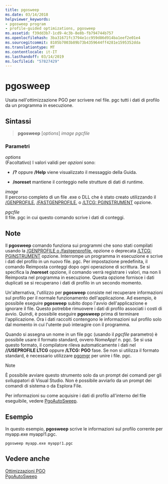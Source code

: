 ```yaml
---
title: pgosweep
ms.date: 03/14/2018
helpviewer_keywords:
- pgosweep program
- profile-guided optimizations, pgosweep
ms.assetid: f39dd3b7-1cd9-4c3b-8e8b-fb794744b757
ms.openlocfilehash: 3ba31671fc3794e1cc959d86d914ba1eef2e01e4
ms.sourcegitcommit: 8105b7003b89b73b4359644ff4281e1595352dda
ms.translationtype: MT
ms.contentlocale: it-IT
ms.lasthandoff: 03/14/2019
ms.locfileid: "57827429"
---
```

# <a name="pgosweep"></a>pgosweep

Usata nell'ottimizzazione PGO per scrivere nel file. pgc tutti i dati di profilo da un programma in esecuzione.

## <a name="syntax"></a>Sintassi

> **pgosweep** [*options*] *image* *pgcfile*

### <a name="parameters"></a>Parametri

*options*<br/>
(Facoltativo) I valori validi per *opzioni* sono:

- **/?** oppure **/Help** viene visualizzato il messaggio della Guida.

- **/noreset** mantiene il conteggio nelle strutture di dati di runtime.

*image*<br/>
Il percorso completo di un file .exe o DLL che è stato creato utilizzando il [/GENPROFILE](reference/genprofile-fastgenprofile-generate-profiling-instrumented-build.md), [/FASTGENPROFILE](reference/genprofile-fastgenprofile-generate-profiling-instrumented-build.md), o [/LTCG: PGINSTRUMENT](reference/ltcg-link-time-code-generation.md) opzione.

*pgcfile*<br/>
Il file. pgc in cui questo comando scrive i dati di conteggi.

## <a name="remarks"></a>Note

Il **pgosweep** comando funziona sui programmi che sono stati compilati usando la [/GENPROFILE o /fastgenprofile.](reference/genprofile-fastgenprofile-generate-profiling-instrumented-build.md) opzione o deprecata [/LTCG: PGINSTRUMENT](reference/ltcg-link-time-code-generation.md) opzione. Interrompe un programma in esecuzione e scrive i dati del profilo in un nuovo file. pgc. Per impostazione predefinita, il comando Reimposta conteggi dopo ogni operazione di scrittura. Se si specifica la **/noreset** opzione, il comando verrà registrare i valori, ma non li Reimposta nel programma in esecuzione. Questa opzione fornisce i dati duplicati se si recuperano i dati di profilo in un secondo momento.

Un'alternativa, l'utilizzo per **pgosweep** consiste nel recuperare informazioni sul profilo per il normale funzionamento dell'applicazione. Ad esempio, è possibile eseguire **pgosweep** subito dopo l'avvio dell'applicazione e ignorare il file. Questo potrebbe rimuovere i dati di profilo associati i costi di avvio. Quindi, è possibile eseguire **pgosweep** prima di terminare l'applicazione. Ora i dati raccolti contengono le informazioni sul profilo solo dal momento in cui l'utente può interagire con il programma.

Quando si assegna un nome in un file pgc (usando il *pgcfile* parametro) è possibile usare il formato standard, ovvero *NomeApp! n*. pgc. Se si usa questo formato, il compilatore rileva automaticamente i dati nel **//USEPROFILE LTCG** oppure **/LTCG: PGO** fase. Se non si utilizza il formato standard, è necessario utilizzare [pgomgr](pgomgr.md) per unire i file. pgc.

> [!NOTE]
> È possibile avviare questo strumento solo da un prompt dei comandi per gli sviluppatori di Visual Studio. Non è possibile avviarlo da un prompt dei comandi di sistema o da Esplora File.

Per informazioni su come acquisire i dati di profilo all'interno del file eseguibile, vedere [PgoAutoSweep](pgoautosweep.md).

## <a name="example"></a>Esempio

In questo esempio, **pgosweep** scrive le informazioni sul profilo corrente per myapp.exe myapp!1.pgc.

`pgosweep myapp.exe myapp!1.pgc`

## <a name="see-also"></a>Vedere anche

[Ottimizzazioni PGO](profile-guided-optimizations.md)<br/>
[PgoAutoSweep](pgoautosweep.md)<br/>
